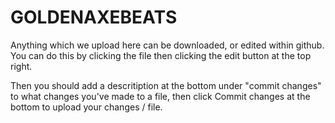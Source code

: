# GOLDENAXEBEATS

Anything which we upload here can be downloaded, or edited within github. You can do this by clicking the file then clicking the edit button at the top right. 

Then you should add a descritiption at the bottom under "commit changes" to what changes you've made to a file, then click Commit changes at the bottom to upload your changes / file. 
